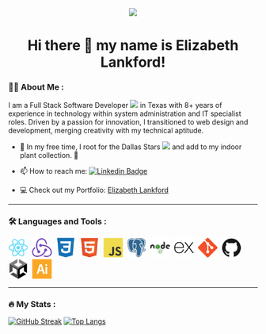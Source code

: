 
<div id="header" align="center">
  <img src="https://media.giphy.com/media/v1.Y2lkPTc5MGI3NjExNHB1azJ1aDBjOWFxYWY0MGF5OHNuN256OWQ1Nm05NThldmZmb3l3NyZlcD12MV9pbnRlcm5hbF9naWZfYnlfaWQmY3Q9Zw/du3J3cXyzhj75IOgvA/giphy.gif" width="100"/>
</div>

<h1 align="center">
  Hi there 👋 my name is Elizabeth Lankford!
</h1>

### 👩‍💻 About Me :
I am a Full Stack Software Developer <img src="https://media.giphy.com/media/WUlplcMpOCEmTGBtBW/giphy.gif" width="30"> in Texas with 8+ years of experience in technology within system administration and IT specialist roles. Driven by a passion for innovation, I transitioned to web design and development, merging creativity with my technical aptitude. 

- 🏒 In my free time, I root for the Dallas Stars <img src="https://media.giphy.com/media/v1.Y2lkPTc5MGI3NjExZ2JxZnI1ZzV2dnphY3U1ZXZpcTdleHhmOXgybGVxbnJpaGRpNWpudSZlcD12MV9pbnRlcm5hbF9naWZfYnlfaWQmY3Q9Zw/dQAqfIetnd27uLgRlP/giphy.gif" width="40"> and add to my indoor plant collection. :seedling:

- 📫 How to reach me: [![Linkedin Badge](https://img.shields.io/badge/-Elizabeth_Lankford-blue?style=flat&logo=Linkedin&logoColor=white)](https://www.linkedin.com/in/elizabethlankford/)
  
- 💻 Check out my Portfolio: [Elizabeth Lankford](https://elizabeth-lankford.com/)

---

### :hammer_and_wrench: Languages and Tools :
<div>
  <img src="https://github.com/devicons/devicon/blob/master/icons/react/react-original.svg" title="React" alt="React" width="40" height="40"/>&nbsp;
  <img src="https://github.com/devicons/devicon/blob/master/icons/redux/redux-original.svg" title="Redux" alt="Redux " width="40" height="40"/>&nbsp;
  <img src="https://github.com/devicons/devicon/blob/master/icons/css3/css3-plain.svg"  title="CSS3" alt="CSS" width="40" height="40"/>&nbsp;
  <img src="https://github.com/devicons/devicon/blob/master/icons/html5/html5-original.svg" title="HTML5" alt="HTML" width="40" height="40"/>&nbsp;
  <img src="https://github.com/devicons/devicon/blob/master/icons/javascript/javascript-original.svg" title="JavaScript" alt="JavaScript" width="40" height="40"/>&nbsp;
  <img src="https://github.com/devicons/devicon/blob/master/icons/postgresql/postgresql-plain.svg" title="Postgresql"  alt="Postgresql" width="40" height="40"/>&nbsp;
  <img src="https://github.com/devicons/devicon/blob/master/icons/nodejs/nodejs-original-wordmark.svg" title="NodeJS" alt="NodeJS" width="40" height="40"/>&nbsp;
  <img src="https://github.com/devicons/devicon/blob/master/icons/express/express-original.svg" title="ExpressJS" alt="ExpressJS" width="40" height="40"/>&nbsp;
  <img src="https://github.com/devicons/devicon/blob/master/icons/git/git-original.svg" title="Git" **alt="Git" width="40" height="40"/>&nbsp;
  <img src="https://github.com/devicons/devicon/blob/master/icons/github/github-original.svg" title="GitHub" **alt="GitHub" width="40" height="40"/>&nbsp;
  <img src="https://github.com/devicons/devicon/blob/master/icons/unity/unity-original.svg" title="Unity" **alt="Unity" width="40" height="40"/>&nbsp;
  <img src="https://github.com/devicons/devicon/blob/master/icons/illustrator/illustrator-plain.svg" title="Illustrator" alt="Illustrator" width="40" height="40"/>
</div>

---

### :fire: My Stats :
[![GitHub Streak](https://streak-stats.demolab.com?user=ElizabethLankford&theme=prussian&exclude_days=Sun%2CSat)](https://git.io/streak-stats)
[![Top Langs](https://github-readme-stats.vercel.app/api/top-langs/?username=ElizabethLankford&layout=compact&theme=prussian)](https://github.com/anuraghazra/github-readme-stats)

<!--
**ElizabethLankford/ElizabethLankford** is a ✨ _special_ ✨ repository because its `README.md` (this file) appears on your GitHub profile.

Here are some ideas to get you started:

- 🔭 I’m currently working on ...
- 🌱 I’m currently learning ...
- 👯 I’m looking to collaborate on ...
- 🤔 I’m looking for help with ...
- 💬 Ask me about ...
- 📫 How to reach me: ...
- 😄 Pronouns: ...
- ⚡ Fun fact: ...
-->
